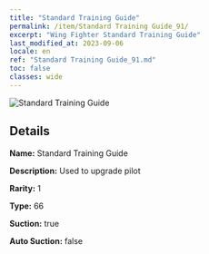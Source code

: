 ```yaml
---
title: "Standard Training Guide"
permalink: /item/Standard Training Guide_91/
excerpt: "Wing Fighter Standard Training Guide"
last_modified_at: 2023-09-06
locale: en
ref: "Standard Training Guide_91.md"
toc: false
classes: wide
---
```



 ![Standard Training Guide](/images/item/Standard_Training_Guide_p.png)



## Details

 **Name:** Standard Training Guide 

 **Description:** Used to upgrade pilot

 **Rarity:** 1 

 **Type:** 66 

 **Suction:** true 

 **Auto Suction:** false 


